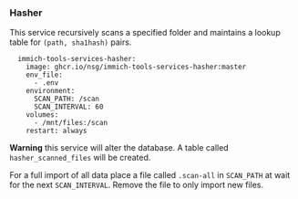 ### Hasher

This service recursively scans a specified folder and maintains a lookup table for `(path, sha1hash)` pairs.

```
  immich-tools-services-hasher:
    image: ghcr.io/nsg/immich-tools-services-hasher:master
    env_file:
      - .env
    environment:
      SCAN_PATH: /scan
      SCAN_INTERVAL: 60
    volumes:
      - /mnt/files:/scan
    restart: always
```

**Warning** this service will alter the database. A table called `hasher_scanned_files` will be created.

For a full import of all data place a file called `.scan-all` in `SCAN_PATH` at wait for the next `SCAN_INTERVAL`. Remove the file to only import new files.
